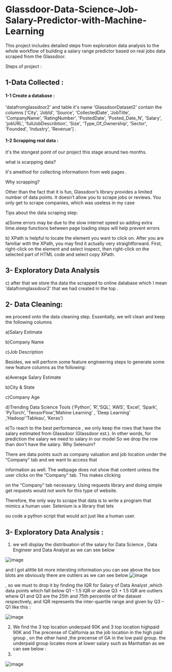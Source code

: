 # Glassdoor-Data-Science-Job-Salary-Predictor-with-Machine-Learning

This project includes detailed steps from exploration data analysis to the whole workflow of building a salary range predictor based on real jobs data scraped from the Glassdoor.

Steps of project :

## 1-Data Collected :

#### 1-1 Create a database :
'datafromglassdoor2'  and table it's name 'GlassdoorDataset2' contain the columns ['City', 'JobId', 'Source', 'CollectedDate', 'JobTitle', 'CompanyName',
       'RatingNumber', 'PostedDate', 'Posted_Date_N', 'Salary', 'jobURL',
       'fullJobDescribtion', 'Size', 'Type_Of_Ownership', 'Sector', 'Founded',
       'Industry', 'Revenue'] .
       
#### 1-2 Scrapping real data :

it's the stongest point of our project this stage around two months.

 what is scarpping data? 
 
 it's amethod for collecting informationn from web pages . 
 
 Why scrapping?
 
Other than the fact that it is fun, Glassdoor’s library provides a limited number of data points. It doesn’t allow you to scrape jobs or reviews. You only get to scrape companies, which was useless in my case
        
Tips about the data scraping step:    
         
a)Some errors may be due to the slow internet speed so adding extra time.sleep functions between page loading steps will help prevent errors
         
b) XPath is helpful to locate the element you want to click on. After you are familiar with the XPath, you may find it actually very
straightforward. First, right-click on the element and select inspect, then right-click on the selected part of HTML code and select
copy XPath.

## 3- Exploratory Data Analysis 

c) after that we store tha data the scrapped to online database which I mean 'datafromglassdoor2' that we had created in the top .

 ## 2- Data Cleaning:
 
 we proceed onto the data cleaning step. Essentially, we will clean and keep the following columns
 
a)Salary Estimate

b)Company Name

c)Job Description

Besides, we will perform some feature engineering steps to generate some new feature columns as the following:

a)Average Salary Estimate

b)City & State

c)Company Age

d)Trending Data Science Tools (‘Python’, ‘R’,‘SQL’, ‘AWS’, ‘Excel’, ‘Spark’, ‘PyTorch’, ‘TensorFlow’,'Mahine Learning' , 'Deep Learning' ,'Hadoop'‘Tableau’, ‘Keras’)

e)To reach to the best performance , we only keep the rows that have the salary estimated from Glassdoor (Glassdoor est.). In other words, for prediction the salary we need to salary in our model So  we drop the row than don't have the salary.
Why Selenuim?
        
There are data points such as company valuation and job location under the “Company” tab and we want to access that
        
information as well. The webpage does not show that content unless the user clicks on the “Company” tab. This makes clicking
       
 on the “Company” tab necessary. Using requests library and doing simple get requests would not work for this type of website.
        
 Therefore, the only way to scrape that data is to write a program that mimics a human user. Selenium is a library that lets
        
 ou code a python script that would act just like a human user.
        
## 3- Exploratory Data Analysis :

1) we will  display the distribuation of the salary for Data Science , Data Engineer and Data Analyst as we can see below

![image](https://user-images.githubusercontent.com/46110270/206856499-dc813f6b-3cda-4e77-8300-46af029cae56.png)




and I got alittle bit more intersting information you can see above the box blots are obviously there are outliers as we can see below
![image](https://user-images.githubusercontent.com/46110270/206856666-df10a56a-4788-4f1f-a1be-d1ecaa149702.png)


, so we must to drop it by finding the IQR for Salary of Data Analyst ,which data points which fall below Q1 – 1.5 IQR or above Q3 + 1.5 IQR are outliers where Q1 and Q3 are the 25th and 75th percentile of the dataset respectively, and IQR represents the inter-quartile range and given by Q3 – Q1 like this :

![image](https://user-images.githubusercontent.com/46110270/206856725-795d658f-7ee5-42c8-9598-4a6fa85b44dd.png)


2) We find the 3 top location underpaid 90K and 3 top location highpaid 90K and The precense of California as the job location in the high paid group , on the other hand ,the precense of GA in the low paid group. the underpaid group locates more at lower salary such as Manhattan as we can see below :
3) 


![image](https://user-images.githubusercontent.com/46110270/206856360-fb8d4a87-ee33-4164-9dc8-0cd695625560.png)



